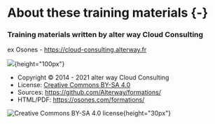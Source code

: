 # About these training materials {-}

### Training materials written by alter way Cloud Consulting

ex Osones - <https://cloud-consulting.alterway.fr>

![](images/logo-awcc.jpg){height="100px"}

- Copyright © 2014 - 2021 alter way Cloud Consulting
- License: [Creative Commons BY-SA 4.0](https://creativecommons.org/licenses/by-sa/4.0/deed.fr)
- Sources: <https://github.com/Alterway/formations/>
- HTML/PDF: <https://osones.com/formations/>

![Creative Commons BY-SA 4.0 license](images/licence.png){height="30px"}

